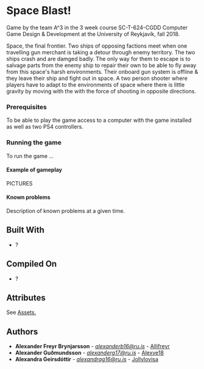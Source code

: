 # Space Blast!

Game by the team A^3 in the 3 week course SC-T-624-CGDD Computer Game Design & Development at the University of Reykjavík, fall 2018.

Space, the final frontier. Two ships of opposing factions meet when one travelling gun merchant is taking a detour through enemy territory. The two ships crash and are damged badly. The only way for them to escape is to salvage parts from the enemy ship to repair their own to be able to fly away from this space's harsh environments. Their onboard gun system is offline & they leave their ship and fight out in space. A two person shooter where players have to adapt to the environments of space where there is little gravity by moving with the with the force of shooting in opposite directions. 


### Prerequisites

To be able to play the game access to a computer with the game installed as well as two PS4 controllers.


### Running the game

To run the game ...

#### Example of gameplay

PICTURES


#### Known problems 

Description of known problems at a given time.


## Built With

* ?

## Compiled On

* ?

## Attributes

See [Assets.](ASSETS.md)

## Authors

* **Alexander Freyr Brynjarsson** - *alexanderb16@ru.is* - [Allifreyr](https://github.com/allifreyr)
* **Alexander Guðmundsson** - *alexanderg17@ru.is* - [Alexve18](https://github.com/alexve18)
* **Alexandra Geirsdóttir** - *alexandrag16@ru.is* - [Jollylovisa](https://github.com/jollylovisa)

